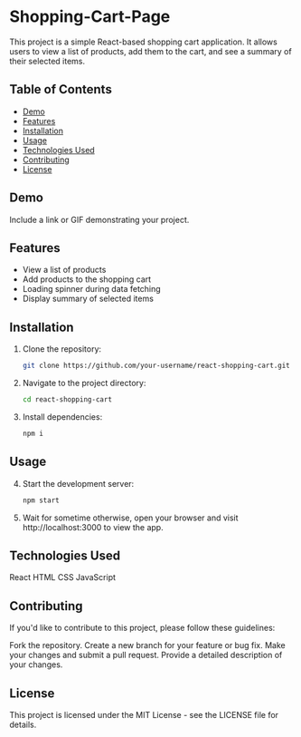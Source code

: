 # Shopping-Cart-Page

This project is a simple React-based shopping cart application. It allows users to view a list of products, add them to the cart, and see a summary of their selected items.

## Table of Contents

- [Demo](#demo)
- [Features](#features)
- [Installation](#installation)
- [Usage](#usage)
- [Technologies Used](#technologies-used)
- [Contributing](#contributing)
- [License](#license)

## Demo

Include a link or GIF demonstrating your project.

## Features

- View a list of products
- Add products to the shopping cart
- Loading spinner during data fetching
- Display summary of selected items

## Installation

1. Clone the repository:

   ```bash
   git clone https://github.com/your-username/react-shopping-cart.git
   
2. Navigate to the project directory:
   ```bash
   cd react-shopping-cart
   
3. Install dependencies:
    ```bash
   npm i

## Usage
4. Start the development server:
   ```bash
   npm start
   
5. Wait for sometime otherwise, open your browser and visit http://localhost:3000 to view the app.

## Technologies Used
React
HTML
CSS
JavaScript

## Contributing
If you'd like to contribute to this project, please follow these guidelines:

Fork the repository.
Create a new branch for your feature or bug fix.
Make your changes and submit a pull request.
Provide a detailed description of your changes.

## License
This project is licensed under the MIT License - see the LICENSE file for details.

